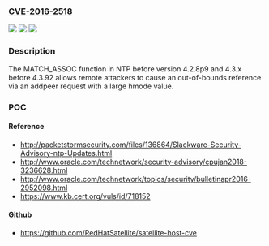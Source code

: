 ### [CVE-2016-2518](https://cve.mitre.org/cgi-bin/cvename.cgi?name=CVE-2016-2518)
![](https://img.shields.io/static/v1?label=Product&message=n%2Fa&color=blue)
![](https://img.shields.io/static/v1?label=Version&message=n%2Fa&color=blue)
![](https://img.shields.io/static/v1?label=Vulnerability&message=n%2Fa&color=brighgreen)

### Description

The MATCH_ASSOC function in NTP before version 4.2.8p9 and 4.3.x before 4.3.92 allows remote attackers to cause an out-of-bounds reference via an addpeer request with a large hmode value.

### POC

#### Reference
- http://packetstormsecurity.com/files/136864/Slackware-Security-Advisory-ntp-Updates.html
- http://www.oracle.com/technetwork/security-advisory/cpujan2018-3236628.html
- http://www.oracle.com/technetwork/topics/security/bulletinapr2016-2952098.html
- https://www.kb.cert.org/vuls/id/718152

#### Github
- https://github.com/RedHatSatellite/satellite-host-cve

